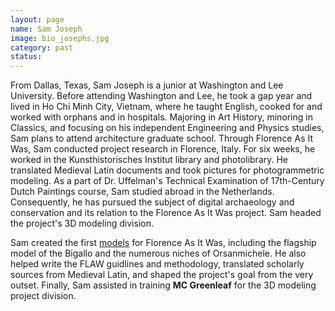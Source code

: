 ```yaml
---
layout: page
name: Sam Joseph
image: bio_josephs.jpg
category: past
status:
---
```


From Dallas, Texas, Sam Joseph is a junior at Washington and Lee University. Before attending Washington and Lee, he took a gap year and lived in Ho Chi Minh City, Vietnam, where he taught English, cooked for and worked with orphans and in hospitals. Majoring in Art History, minoring in Classics, and focusing on his independent Engineering and Physics studies, Sam plans to attend architecture graduate school. Through Florence As It Was, Sam conducted project research in Florence, Italy. For six weeks, he worked in the Kunsthistorisches Institut library and photolibrary. He translated Medieval Latin documents and took pictures for photogrammetric modeling. As a part of Dr. Uffelman's Technical Examination of 17th-Century Dutch Paintings course, Sam studied abroad in the Netherlands. Consequently, he has pursued the subject of digital archaeology and conservation and its relation to the Florence As It Was project. Sam headed the project's 3D modeling division.

<!-- more -->

Sam created the first [models](https://sketchfab.com/FLAW/models) for Florence As It Was, including the flagship model of the Bigallo and the numerous niches of Orsanmichele. He also helped write the FLAW guidlines and methodology, translated scholarly sources from Medieval Latin, and shaped the project's goal from the very outset. Finally, Sam assisted in training **MC Greenleaf** for the 3D modeling project division.
